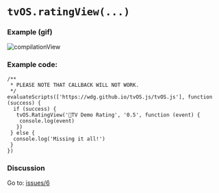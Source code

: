 # `tvOS.ratingView(...)`
### Example (gif)


![compilationView](https://rawgit.com/wdg/tvOS.js/tvOS.wiki-data/ratingView.gif)

### Example code:

    /**
     * PLEASE NOTE THAT CALLBACK WILL NOT WORK.
     */
    evaluateScripts(['https://wdg.github.io/tvOS.js/tvOS.js'], function (success) {
      if (success) {
       tvOS.RatingView('TV Demo Rating', '0.5', function (event) {
        console.log(event)
       })
     } else {
      console.log('Missing it all!')
     }
    })

### Discussion

Go to: [issues/6](https://github.com/wdg/tvOS.js/issues/6)

